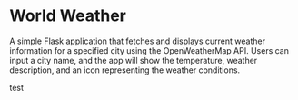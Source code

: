 # World Weather
A simple Flask application that fetches and displays current weather information for a specified city using the OpenWeatherMap API. Users can input a city name, and the app will show the temperature, weather description, and an icon representing the weather conditions.

test
